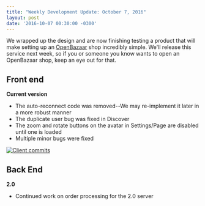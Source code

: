 ```yaml
---
title: "Weekly Development Update: October 7, 2016" 
layout: post
date: '2016-10-07 00:30:00 -0300'
---
```

        
We wrapped up the design and are now finishing testing a product that will make setting up an [OpenBazaar](http://openbazaar.org) shop incredibly simple. We'll release this service next week, so if you or someone you know wants to open an OpenBazaar shop, keep an eye out for that.

Front end
---------

**Current version**

*   The auto-reconnect code was removed--We may re-implement it later in a more robust manner
*   The duplicate user bug was fixed in Discover
*   The zoom and rotate buttons on the avatar in Settings/Page are disabled until one is loaded
*   Multiple minor bugs were fixed

[![Client commits](https://blog.openbazaar.org/wp-content/uploads/2016/10/Screenshot-from-2016-10-07-14-08-17-994x1024.png)](https://blog.openbazaar.org/wp-content/uploads/2016/10/Screenshot-from-2016-10-07-14-08-17.png)

Back End
--------

**2.0**

*   Continued work on order processing for the 2.0 server